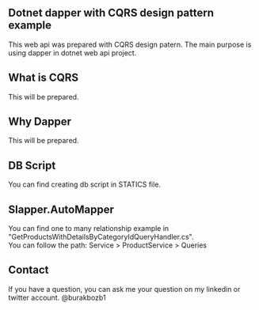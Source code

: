 ﻿## Dotnet dapper with CQRS design pattern example  
This web api was prepared with CQRS design patern. The main purpose is using dapper in dotnet web api project.  

## What is CQRS
This will be prepared.

## Why Dapper
This will be prepared.

## DB Script  
You can find creating db script in STATICS file.

## Slapper.AutoMapper
You can find one to many relationship example in "GetProductsWithDetailsByCategoryIdQueryHandler.cs".  
You can follow the path: Service > ProductService > Queries

## Contact
If you have a question, you can ask me your question on my linkedin or twitter account. @burakbozb1
